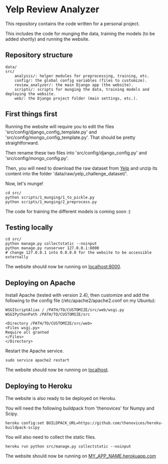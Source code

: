 # Yelp Review Analyzer

This repository contains the code written for a personal project.

This includes the code for munging the data, training the models (to be added shortly) and running the website.



## Repository structure

```
data/
src/
	analysis/: helper modules for preprocessing, training, etc.
	config/: the global config variables (files to customize).
	review_analyzer/: the main Django app (the website).
	scripts/: scripts for munging the data, training models and deploying the website.
	web/: the Django project folder (main settings, etc.).
```

## First things first

Running the website will require you to edit the files 'src/config/django_config_template.py' and 'src/config/mongo_config_template.py'.
That should be pretty straightforward. 

Then rename these two files into 'src/config/django_config.py' and 'src/config/mongo_config.py'.

Then, you will need to download the raw dataset from [Yelp](http://www.yelp.com/dataset_challenge) 
and unzip its content into the folder 'data/raw/yelp_challenge_dataset/'.

Now, let's munge!
```
cd src/
python scripts/1_munging/1_to_pickle.py
python scripts/1_munging/2_preprocess.py
```

The code for training the different models is coming soon :)

## Testing locally

```
cd src/
python manage.py collectstatic --noinput
python manage.py runserver 127.0.0.1:8000
# change 127.0.0.1 into 0.0.0.0 for the website to be accessible externally
```

The website should now be running on [localhost:8000](http://localhost:8000/).

## Deploying on Apache

Install Apache (tested with version 2.4), then customize and add the following to the config file (/etc/apache2/apache2.conf on my Ubuntu):
```
WSGIScriptAlias / /PATH/TO/CUSTOMIZE/src/web/wsgi.py
WSGIPythonPath /PATH/TO/CUSTOMIZE/src

<Directory /PATH/TO/CUSTOMIZE/src/web>
<Files wsgi.py>
Require all granted
</Files>
</Directory>
```

Restart the Apache service.
```
sudo service apache2 restart
```

The website should now be running on [localhost](http://localhost/).

## Deploying to Heroku

The website is also ready to be deployed on Heroku.

You will need the following buildpack from 'thenovices' for Numpy and Scipy.
```
heroku config:set BUILDPACK_URL=https://github.com/thenovices/heroku-buildpack-scipy
```

You will also need to collect the static files.
```
heroku run python src/manage.py collectstatic --noinput
```

The website should now be running on [MY_APP_NAME.herokuapp.com](http://MY_APP_NAME.herokuapp.com/)

